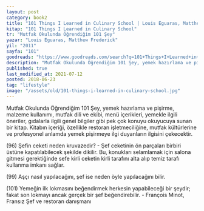 ```yaml
---
layout: post  
category: book2  
title: "101 Things I Learned in Culinary School | Louis Eguaras, Matthew Frederick (Kitap)"  
kitap: "101 Things I Learned in Culinary School"  
tr: "Mutfak Okulunda Öğrendiğim 101 Şey"  
yazar: "Louis Eguaras, Matthew Frederick"  
yil: "2011"  
sayfa: "101"  
goodreads: "https://www.goodreads.com/search?q=101+Things+I+Learned+in+Culinary+School"
description: "Mutfak Okulunda Öğrendiğim 101 Şey, yemek hazırlama ve pişirme, malzeme kullanımı, mutfak dili ve ekibi, menü içerikleri, yemekle ilgili öneriler gibi pek çok temel bilgiyi içeriyor."
published: true
last_modified_at: 2021-07-12
posted: 2018-06-23
tag: "lifestyle"
image: "/assets/old/101-things-i-learned-in-culinary-school.jpg"
---
```


Mutfak Okulunda Öğrendiğim 101 Şey, yemek hazırlama ve pişirme, malzeme kullanımı, mutfak dili ve ekibi, menü içerikleri, yemekle ilgili öneriler, gıdalarla ilgili genel bilgiler gibi pek çok konuyu okuyucuya sunan bir kitap. Kitabın içeriği, özellikle restoran işletmeciliğine, mutfak kültürlerine ve profesyonel anlamda yemek pişirmeye ilgi duyanların ilgisini çekecektir.  

(96) Şefin ceketi neden kruvazedir? - Şef ceketinin ön parçaları birbiri üstüne kapatılabilecek şekilde dikilir. Bu, konukları selamlamak için salona gitmesi gerektiğinde sefe kirli ceketin kirli tarafını alta alıp temiz tarafı kullanma imkanı sağlar.

(99) Aşçı nasıl yapılacağını, şef ise neden öyle yapılacağını bilir.  
  
(101) Yemeğin ilk lokmasını beğendirmek herkesin yapabileceği bir şeydir; fakat son lokmayı ancak gerçek bir şef beğendirebilir. - François Minot, Fransız Şef ve restoran danışmanı  
  
 
